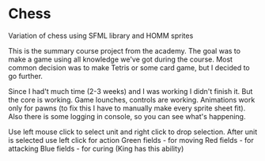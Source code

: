 # Chess
Variation of chess using SFML library and HOMM sprites

This is the summary course project from the academy.
The goal was to make a game using all knowledge we've got during the course.
Most common decision was to make Tetris or some card game, but I decided to go further.

Since I had't much time (2-3 weeks) and I was working I didn't finish it. But the core is working.
Game lounches, controls are working. Animations work only for pawns (to fix this I have to manually make every sprite sheet fit).
Also there is some logging in console, so you can see what's happening.

Use left mouse click to select unit and right click to drop selection.
After unit is selected use left click for action
Green fields - for moving
Red fields - for attacking
Blue fields - for curing (King has this ability)
